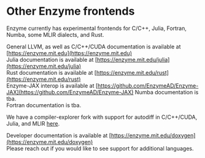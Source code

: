 # Other Enzyme frontends

Enzyme currently has experimental frontends for C/C++, Julia, Fortran, Numba, some MLIR dialects, and Rust.

General LLVM, as well as C/C++/CUDA documentation is available at [https://enzyme.mit.edu](https://enzyme.mit.edu)  
Julia documentation is available at [https://enzyme.mit.edu/julia](https://enzyme.mit.edu/julia)  
Rust  documentation is available at [https://enzyme.mit.edu/rust](https://enzyme.mit.edu/rust)  
Enzyme-JAX interop is available at [https://github.com/EnzymeAD/Enzyme-JAX](https://github.com/EnzymeAD/Enzyme-JAX)
Numba documentation is tba.  
Fortran documentation is tba.  

We have a compiler-explorer fork with support for autodiff in C/C++/CUDA, Julia, and MLIR [here](https://enzyme.mit.edu/explorer).  

Developer documentation is available at [https://enzyme.mit.edu/doxygen](https://enzyme.mit.edu/doxygen)  
Please reach out if you would like to see support for additional languages.
